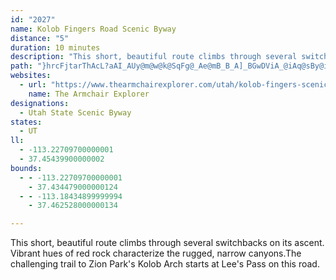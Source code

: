 ```yaml
---
id: "2027"
name: Kolob Fingers Road Scenic Byway
distance: "5"
duration: 10 minutes
description: "This short, beautiful route climbs through several switchbacks on its ascent. Vibrant hues of red rock characterize the rugged, narrow canyons.The challenging trail to Zion Park's Kolob Arch starts at Lee's Pass on this road."
path: "}hrcFjtarThAcL?aAI_AUy@m@w@k@SqFg@_Ae@mB_B_A]_BGwDViA_@iAq@sBy@iBk@kIaAy@a@U]Sm@OeB`AaGt@mGGmEBqAF_@n@yAzB}C\\mB?uAGoBa@aDaA}C{DoIYgC?_Ad@mFRsDCoGHsIEiOTcBrAaEPsA?_AQsAqAuEAwCHi@h@kATYh@c@j@U`B_@nB@zEjAt@JbBK~@g@lCmDtAqAbCyAxAmAlGgIj@eARg@Z}ADu@CcB]{BqA_DGs@PaDIaASeAcBeDe@yAIaBNkARq@jAaAr@YxA`@bA|AZzARdDb@dAz@~@v@tAJ~@Ex@_@pAI`Bn@`FHpBTfAh@~@h@d@vA`@pB\\jCnAbJ~BjGjCbALxCG|Cl@zCa@zDCrBPhBl@hBx@pA`AxIpIhAd@vCt@jAf@b@\\hBtB|@hBdAfCt@t@x@TpBBh@b@z@nBh@b@rAXRLZv@Hf@?jAU~AYXc@T]?UI"
websites:
  - url: "https://www.thearmchairexplorer.com/utah/kolob-fingers-scenic-road.php"
    name: The Armchair Explorer
designations:
  - Utah State Scenic Byway
states:
  - UT
ll:
  - -113.22709700000001
  - 37.45439900000002
bounds:
  - - -113.22709700000001
    - 37.434479000000124
  - - -113.18434899999994
    - 37.462528000000134

---
```


This short, beautiful route climbs through several switchbacks on its ascent. Vibrant hues of red rock characterize the rugged, narrow canyons.The challenging trail to Zion Park's Kolob Arch starts at Lee's Pass on this road.
